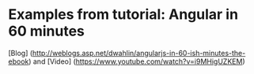 # Examples from tutorial: Angular in 60 minutes

[Blog] (http://weblogs.asp.net/dwahlin/angularjs-in-60-ish-minutes-the-ebook)
and
[Video] (https://www.youtube.com/watch?v=i9MHigUZKEM)